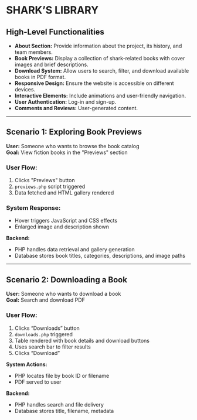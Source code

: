 # SHARK’S LIBRARY

## High-Level Functionalities

- **About Section:** Provide information about the project, its history, and team members.  
- **Book Previews:** Display a collection of shark-related books with cover images and brief descriptions.  
- **Download System:** Allow users to search, filter, and download available books in PDF format.  
- **Responsive Design:** Ensure the website is accessible on different devices.  
- **Interactive Elements:** Include animations and user-friendly navigation.  
- **User Authentication:** Log-in and sign-up.  
- **Comments and Reviews:** User-generated content.

---

## Scenario 1: Exploring Book Previews

**User:** Someone who wants to browse the book catalog  
**Goal:** View fiction books in the "Previews" section  

### User Flow:

1. Clicks "Previews" button  
2. `previews.php` script triggered  
3. Data fetched and HTML gallery rendered  

### System Response:

- Hover triggers JavaScript and CSS effects  
- Enlarged image and description shown  

**Backend:**  
- PHP handles data retrieval and gallery generation  
- Database stores book titles, categories, descriptions, and image paths

---

## Scenario 2: Downloading a Book

**User:** Someone who wants to download a book  
**Goal:** Search and download PDF  

### User Flow:

1. Clicks “Downloads” button  
2. `downloads.php` triggered  
3. Table rendered with book details and download buttons  
4. Uses search bar to filter results  
5. Clicks “Download”  

**System Actions:**  
- PHP locates file by book ID or filename  
- PDF served to user  

**Backend:**  
- PHP handles search and file delivery  
- Database stores title, filename, metadata
